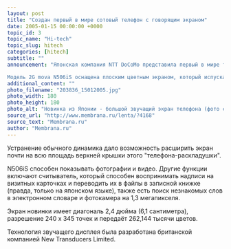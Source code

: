 ```yaml
---
layout: post
title: "Создан первый в мире сотовый телефон с говорящим экраном"
date: 2005-01-15 00:00:00 +0000
topic_id: 3
topic_name: "Hi-tech"
topic_slug: hitech
categories: [hitech]
subtitle: ""
announcement: "Японская компания NTT DoCoMo представила первый в мире телефон, экран которого одновременно является громкоговорителем.

Модель 2G mova N506iS оснащена плоским цветным экраном, который испускает звук всей своей поверхностью. Так что владелец аппарата может слышать собеседника одинаково хорошо в независимости от того, к какой точке трубки он прикладывает ухо."
additional_content: ""
photo_filename: "203836_15012005.jpg"
photo_width: 180
photo_height: 180
photo_alt: "Новинка из Японии - большой звучащий экран телефона (фото с сайта japancorp.net)"
source_url: "http://www.membrana.ru/lenta/?4168"
source_text: "Membrana.ru"
author: "Membrana.ru"
---
```

Устранение обычного динамика дало возможность расширить экран почти на всю площадь верхней крышки этого "телефона-раскладушки".

N506iS способен показывать фотографии и видео. Другие функции включают считыватель, который способен воспринимать надписи на визитных карточках и переводить их в файлы в записной книжке (правда, только на японском языке), также есть поиск незнакомых слов в электронном словаре и фотокамера на 1,3 мегапикселя.

Экран новинки имеет диагональ 2,4 дюйма (6,1 сантиметра), разрешение 240 х 345 точек и передаёт 262,144 тысячи цветов.

Технология звучащего дисплея была разработана британской компанией New Transducers Limited.
